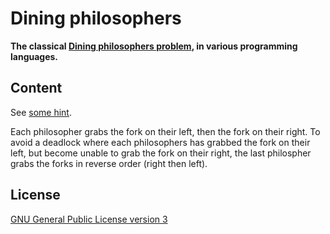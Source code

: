 Dining philosophers
===================

**The classical [Dining philosophers problem](http://en.wikipedia.org/wiki/Dining_philosophers_problem), in various programming languages.**

## Content

See [some hint](https://w3.cs.jmu.edu/kirkpams/OpenCSF/Books/csf/html/DiningPhil.html).

Each philosopher grabs the fork on their left, then the fork on their right. To avoid a deadlock where each philosophers has grabbed the fork on their left, but become unable to grab the fork on their right, the last philospher grabs the forks in reverse order (right then left).

## License

[GNU General Public License version 3](http://www.gnu.org/licenses/gpl.html)

